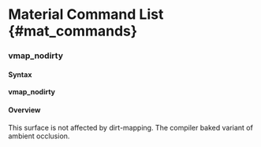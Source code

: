 # Material Command List {#mat_commands}

### vmap_nodirty
#### Syntax

**vmap_nodirty**

#### Overview

This surface is not affected by dirt-mapping. The compiler baked variant
of ambient occlusion.